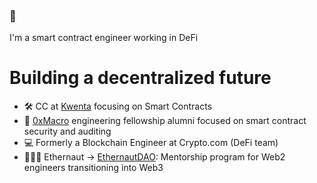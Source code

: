 ### 👋

I'm a smart contract engineer working in DeFi

# Building a decentralized future

- 🛠 CC at <a href="https://v2.beta.kwenta.io/market/sETH">Kwenta</a> focusing on Smart Contracts
- 🔎 <a href="https://0xmacro.com/">0xMacro</a> engineering fellowship alumni focused on smart contract security and auditing
- 💻 Formerly a Blockchain Engineer at Crypto.com (DeFi team)
- 👩🏻‍🚀 Ethernaut -> <a href="https://twitter.com/EthernautDAO">EthernautDAO</a>: Mentorship program for Web2 engineers transitioning into Web3

